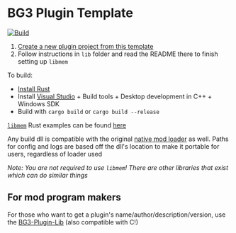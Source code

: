 # BG3 Plugin Template

[![Build](https://github.com/MolotovCherry/BG3-Plugin-Template-Rust/actions/workflows/build.yml/badge.svg?event=push)](https://github.com/MolotovCherry/BG3-Plugin-Template-Rust/actions/workflows/build.yml)

1. [Create a new plugin project from this template](https://github.com/new?template_name=BG3-Plugin-Template-Rust&template_owner=MolotovCherry)
2. Follow instructions in `lib` folder and read the README there to finish setting up `libmem`

To build:
- [Install Rust](https://rustup.rs/)
- Install [Visual Studio](https://visualstudio.microsoft.com/downloads/) + Build tools + Desktop development in C++ + Windows SDK
- Build with `cargo build` or `cargo build --release`

[`libmem`](https://github.com/rdbo/libmem) Rust examples can be found [here](https://github.com/rdbo/libmem/tree/master/docs/api/rust)

Any build dll is compatible with the original [native mod loader](https://www.nexusmods.com/baldursgate3/mods/944) as well. Paths for config and logs are based off the dll's location to make it portable for users, regardless of loader used

_Note: You are not required to use `libmem`! There are other libraries that exist which can do similar things_

## For mod program makers

For those who want to get a plugin's name/author/description/version, use the [BG3-Plugin-Lib](https://github.com/MolotovCherry/BG3-Plugin-Lib) (also compatible with C!)
